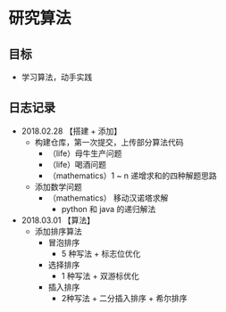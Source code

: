 # 研究算法

## 目标
- 学习算法，动手实践

## 日志记录
+ 2018.02.28 【搭建 + 添加】
  - 构建仓库，第一次提交，上传部分算法代码
    - （life）母牛生产问题
    - （life）喝酒问题
    - （mathematics）1 ~ n 递增求和的四种解题思路
  - 添加数学问题
    - （mathematics） 移动汉诺塔求解
      - python 和 java 的递归解法
+ 2018.03.01 【算法】
  - 添加排序算法
    - 冒泡排序
      - 5 种写法 + 标志位优化 	
    - 选择排序
      - 1 种写法 + 双游标优化
    - 插入排序
      - 2种写法 + 二分插入排序 + 希尔排序
